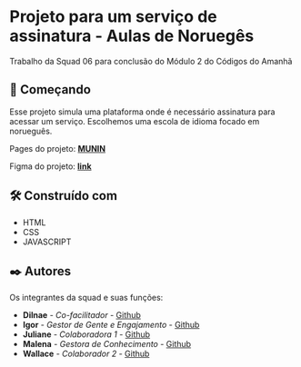 # Projeto para um serviço de assinatura - Aulas de Noruegês

Trabalho da Squad 06 para conclusão do Módulo 2 do Códigos do Amanhã

## 🚀 Começando

Esse projeto simula uma plataforma onde é necessário assinatura para acessar um serviço.
Escolhemos uma escola de idioma focado em norueguês.

Pages do projeto: **[MUNIN](https://dilnaesantos.github.io/trabaalho-grupo-M2/index.html)**

Figma do projeto: **[link](https://www.figma.com/file/gsY6PjVg2h69Df3gxhA7VW/Untitled?type=design&node-id=0%3A1&mode=design&t=e8eJtVkMPVXSy0J4-1)**

## 🛠️ Construído com

* HTML
* CSS
* JAVASCRIPT

## ✒️ Autores

Os integrantes da squad e suas funções:

* **Dilnae** - *Co-facilitador* - [Github]()
* **Igor** - *Gestor de Gente e Engajamento* - [Github]()
* **Juliane** - *Colaboradora 1* - [Github]()
* **Malena** - *Gestora de Conhecimento* - [Github]()
* **Wallace** - *Colaborador 2* - [Github]()
<!-- 
---
Feito com ❤️ por Squad 06
-->
